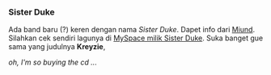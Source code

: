### Sister Duke

Ada band baru (?) keren dengan nama *Sister Duke*. Dapet info dari [Miund](http://miund.com/mumbles2/?p=367). Silahkan cek sendiri lagunya di [MySpace milik Sister Duke](http://www.myspace.com/sisterduke). Suka banget gue sama yang judulnya **Kreyzie**,

_oh, I'm so buying the cd ..._

<!-- METADATA: {"time": "2008-02-26 20:38:52", "title": "Sister Duke"} -->
